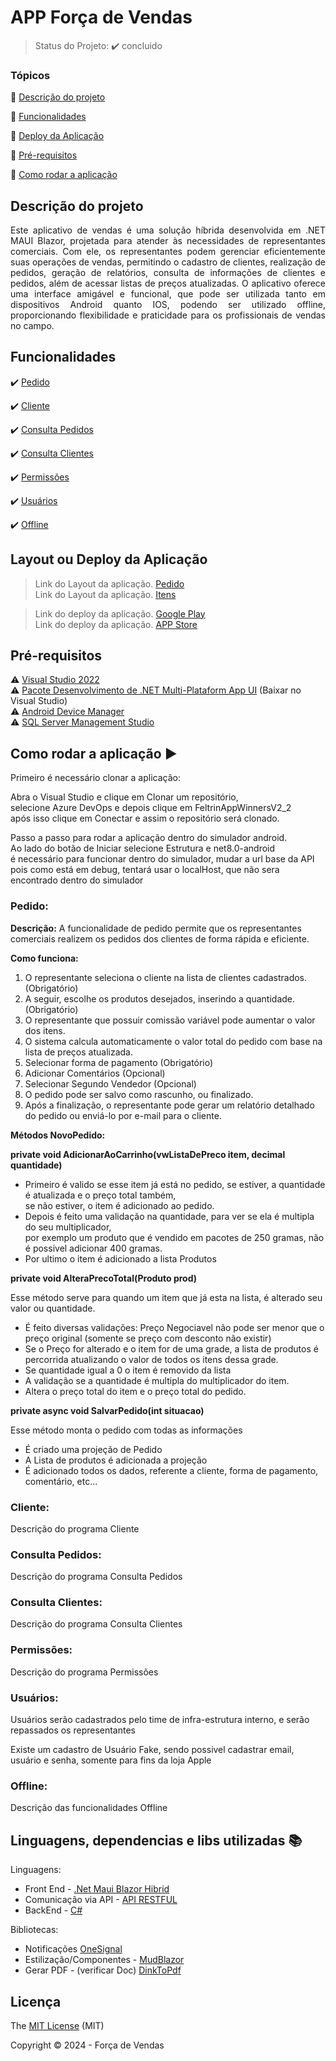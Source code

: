 <h1>APP Força de Vendas </h1> 

<!-- <p align="center">
  <img src="https://www.jetbrains.com/guide/assets/csharp-logo-265a149e.svg"/>
  <img src="https://img.shields.io/static/v1?label=Netlify&message=deploy&color=blue&style=for-the-badge&logo=netlify"/>
  <img src="http://img.shields.io/static/v1?label=License&message=MIT&color=green&style=for-the-badge"/>
  <img src="http://img.shields.io/static/v1?label=Ruby&message=2.6.3&color=red&style=for-the-badge&logo=ruby"/>
  <img src="http://img.shields.io/static/v1?label=Ruby%20On%20Rails%20&message=6.0.2.2&color=red&style=for-the-badge&logo=ruby"/>
  <img src="http://img.shields.io/static/v1?label=TESTES&message=%3E100&color=GREEN&style=for-the-badge"/>
   <img src="http://img.shields.io/static/v1?label=STATUS&message=EM%20DESENVOLVIMENTO&color=RED&style=for-the-badge"/>
   <img src="http://img.shields.io/static/v1?label=STATUS&message=CONCLUIDO&color=GREEN&style=for-the-badge"/>
</p> -->

> Status do Projeto: :heavy_check_mark: concluido

### Tópicos 

:small_blue_diamond: [Descrição do projeto](#descrição-do-projeto)

:small_blue_diamond: [Funcionalidades](#funcionalidades)

:small_blue_diamond: [Deploy da Aplicação](#layout-ou-deploy-da-aplicação)

:small_blue_diamond: [Pré-requisitos](#pré-requisitos)

:small_blue_diamond: [Como rodar a aplicação](#como-rodar-a-aplicação-arrow_forward)


## Descrição do projeto 

<p align="justify">
  Este aplicativo de vendas é uma solução híbrida desenvolvida em .NET MAUI Blazor, projetada para atender às necessidades de representantes comerciais. Com ele, os representantes podem gerenciar eficientemente suas operações de vendas, permitindo o cadastro de clientes, realização de pedidos, geração de relatórios, consulta de informações de clientes e pedidos, além de acessar listas de preços atualizadas. O aplicativo oferece uma interface amigável e funcional, que pode ser utilizada tanto em dispositivos Android quanto IOS, podendo ser utilizado offline, proporcionando flexibilidade e praticidade para os profissionais de vendas no campo.
</p>



## Funcionalidades

:heavy_check_mark: [Pedido](#pedido)

:heavy_check_mark: [Cliente](#cliente)

:heavy_check_mark: [Consulta Pedidos](#Consulta-Pedidos)

:heavy_check_mark: [Consulta Clientes](#Consulta-Clientes)

:heavy_check_mark: [Permissões](#Permissões)

:heavy_check_mark: [Usuários](#Usuários)

:heavy_check_mark: [Offline](#Offline)


## Layout ou Deploy da Aplicação

> Link do Layout da aplicação. [Pedido](https://app.uizard.io/p/f6f2e7e8)  
> Link do Layout da aplicação. [Itens](https://app.uizard.io/p/2c6017c9)   

> Link do deploy da aplicação. [Google Play](https://play.google.com/store/games?hl=pt_BR&pli=1)  
> Link do deploy da aplicação. [APP Store](https://www.apple.com/br/app-store/)



## Pré-requisitos

:warning: [Visual Studio 2022](https://visualstudio.microsoft.com/pt-br/)  
:warning: [Pacote Desenvolvimento de .NET Multi-Plataform App UI](https://learn.microsoft.com/pt-br/dotnet/communitytoolkit/maui/get-started?tabs=CommunityToolkitMaui) (Baixar no Visual Studio)  
:warning: [Android Device Manager](https://learn.microsoft.com/pt-br/dotnet/maui/android/emulator/device-manager?view=net-maui-8.0)  
:warning: [SQL Server Management Studio](https://learn.microsoft.com/en-us/sql/ssms/download-sql-server-management-studio-ssms?view=sql-server-ver16)  


## Como rodar a aplicação :arrow_forward:

Primeiro é necessário clonar a aplicação:

Abra o Visual Studio e clique em Clonar um repositório,  
selecione Azure DevOps e depois clique em FeltrinAppWinnersV2_2  
após isso clique em Conectar e assim o repositório será clonado.  

Passo a passo para rodar a aplicação dentro do simulador android.  
Ao lado do botão de Iniciar selecione Estrutura e net8.0-android  
é necessário para funcionar dentro do simulador, mudar a url base da API  
pois como está em debug, tentará usar o localHost, que não sera encontrado dentro do simulador

### Pedido: 

**Descrição:**
A funcionalidade de pedido permite que os representantes comerciais realizem os pedidos dos clientes de forma rápida e eficiente.

__Como funciona:__

1. O representante seleciona o cliente na lista de clientes cadastrados. (Obrigatório)
2. A seguir, escolhe os produtos desejados, inserindo a quantidade. (Obrigatório)
3. O representante que possuir comissão variável pode aumentar o valor dos itens.
4. O sistema calcula automaticamente o valor total do pedido com base na lista de preços atualizada.
5. Selecionar forma de pagamento (Obrigatório)
6. Adicionar Comentários (Opcional)
7. Selecionar Segundo Vendedor (Opcional)
8. O pedido pode ser salvo como rascunho, ou finalizado.
9. Após a finalização, o representante pode gerar um relatório detalhado do pedido ou enviá-lo por e-mail para o cliente.

**Métodos NovoPedido:**

**private void AdicionarAoCarrinho(vwListaDePreco item, decimal quantidade)**  
- Primeiro é valido se esse item já está no pedido, se estiver, a quantidade é atualizada e o preço total também,  
se não estiver, o item é adicionado ao pedido.  
- Depois é feito uma validação na quantidade, para ver se ela é multipla do seu multiplicador,  
por exemplo um produto que é vendido em pacotes de 250 gramas, não é possivel adicionar 400 gramas.  
- Por ultimo o item é adicionado a lista Produtos

**private void AlteraPrecoTotal(Produto prod)**  

Esse método serve para quando um item que já esta na lista, é alterado seu valor ou quantidade.  
- É feito diversas validações: Preço Negociavel não pode ser menor que o preço original (somente se preço com desconto não existir)  
- Se o Preço for alterado e o item for de uma grade, a lista de produtos é percorrida atualizando o valor de todos os itens dessa grade.  
- Se quantidade igual a 0 o item é removido da lista  
- A validação se a quantidade é multipla do multiplicador do item.  
- Altera o preço total do item e o preço total do pedido.

**private async void SalvarPedido(int situacao)**  

Esse método monta o pedido com todas as informações  
- É criado uma projeção de Pedido
- A Lista de produtos é adicionada a projeção
- É adicionado todos os dados, referente a cliente, forma de pagamento, comentário, etc...

### Cliente: 

Descrição do programa Cliente

### Consulta Pedidos: 

Descrição do programa Consulta Pedidos

### Consulta Clientes: 

Descrição do programa Consulta Clientes

### Permissões: 

Descrição do programa Permissões

### Usuários: 

Usuários serão cadastrados pelo time de infra-estrutura interno, e serão repassados os representantes  

Existe um cadastro de Usuário Fake, sendo possivel cadastrar email, usuário e senha, somente para fins da loja Apple

### Offline: 

Descrição das funcionalidades Offline

## Linguagens, dependencias e libs utilizadas :books:

Linguagens:
- Front End - [.Net Maui Blazor Hibrid](https://learn.microsoft.com/pt-br/aspnet/core/blazor/hybrid/tutorials/maui?view=aspnetcore-8.0)  
- Comunicação via API - [API RESTFUL](https://aws.amazon.com/pt/what-is/restful-api/)  
- BackEnd - [C#](https://learn.microsoft.com/pt-br/dotnet/csharp/)  

Bibliotecas:
- Notificações [OneSignal](https://documentation.onesignal.com/reference/quick-start-api-guide)
- Estilização/Componentes - [MudBlazor](https://mudblazor.com/docs/overview)
- Gerar PDF - (verificar Doc) [DinkToPdf](https://github.com/rdvojmoc/DinkToPdf)


## Licença 

The [MIT License]() (MIT)

Copyright :copyright: 2024 - Força de Vendas
